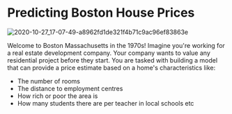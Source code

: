 # Predicting Boston House Prices

![2020-10-27_17-07-49-a8962fd1de321f4b71c9ac96ef83863e](https://github.com/M-Awwab-Khan/predicting-boston-house-prices/assets/63666608/5a3568d8-bc83-4532-b6b6-4269737945b0)

Welcome to Boston Massachusetts in the 1970s! Imagine you're working for a real estate development company. Your company wants to value any residential project before they start. You are tasked with building a model that can provide a price estimate based on a home's characteristics like:

- The number of rooms
- The distance to employment centres
- How rich or poor the area is
- How many students there are per teacher in local schools etc
